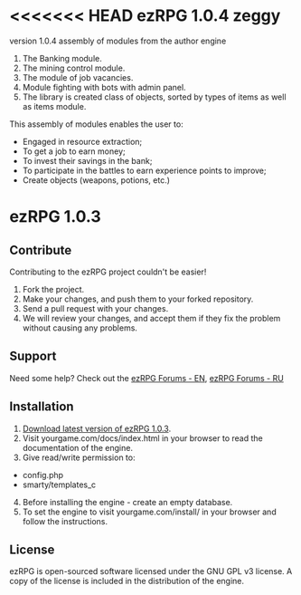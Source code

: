 <<<<<<< HEAD
ezRPG 1.0.4 zeggy 
=================
version 1.0.4 assembly of modules from the author engine

1. The Banking module.
2. The mining control module.
3. The module of job vacancies.
4. Module fighting with bots with admin panel.
5. The library is created class of objects, sorted by types of items as well as items module.

This assembly of modules enables the user to:
- Engaged in resource extraction;
- To get a job to earn money;
- To invest their savings in the bank;
- To participate in the battles to earn experience points to improve;
- Create objects (weapons, potions, etc.)

ezRPG 1.0.3
===========

## Contribute
Contributing to the ezRPG project couldn't be easier!

1. Fork the project.
2. Make your changes, and push them to your forked repository.
3. Send a pull request with your changes.
4. We will review your changes, and accept them if they fix the problem without causing any problems.

## Support
Need some help? Check out the [ezRPG Forums - EN](http://www.makewebgames.com/forumdisplay.php/328-ezRPG), [ezRPG Forums - RU](http://www.ugragames.ru/forums/)

## Installation

1. [Download latest version of ezRPG 1.0.3](https://github.com/EdwardBlack13/ezrpg-1.0.x.git).
2. Visit yourgame.com/docs/index.html in your browser to read the documentation of the engine.
3. Give read/write permission to:
  * config.php
  * smarty/templates_c
4. Before installing the engine - create an empty database.
5. To set the engine to visit yourgame.com/install/ in your browser and follow the instructions.

## License

ezRPG is open-sourced software licensed under the GNU GPL v3 license.
A copy of the license is included in the distribution of the engine.
